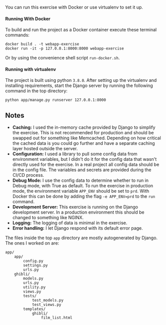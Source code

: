 You can run this exercise with Docker or use virtualenv to set it up.

#### Running With Docker

To build and run the project as a Docker container execute these terminal commands:

```
docker build . -t webapp-exercise
docker run -it -p 127.0.0.1:8000:8000 webapp-exercise 
```

Or by using the convenience shell script `run-docker.sh`.

#### Running with virtualenv

The project is built using python `3.8.0`. After setting up the virtualenv and installing requirements, start the Django server by running the following command in the top directory:

```
python app/manage.py runserver 127.0.0.1:8000
```

## Notes

* **Caching:** I used the in-memory cache provided by Django to simplify the exercise. This is not recommended for production and should be swapped out for something like Memcached. Depending on how critical the cached data is you could go further and have a separate caching layer hosted outside the server.
* **Configuration:** I used a library to pull some config data from environment variables, but I didn't do it for the config data that wasn't directly used for the exercise. In a real project all config data should be in the config file. The variables and secrets are provided during the CI/CD process.
* **Debug Mode:** I use the config data to determine whether to run in Debug mode, with True as default. To run the exercise in production mode, the environment variable `APP_ENV` should be set to `prd`. With Docker this can be done by adding the flag `-e APP_ENV=prd` to the `run` command.
* **Development Server:** This exercise is running on the Django development server. In a production environment this should be changed to something like NGINX.
* **Logging:** The logging of data is minimal in the exercise.
* **Error handling:** I let Django respond with its default error page.

The files inside the top `app` directory are mostly autogenerated by Django. The ones I worked on are:

```
app/
    app/
        config.py
        settings.py
        urls.py
    ghibli/
        models.py
        urls.py
        utility.py
        views.py
        tests/
            test_models.py
            test_views.py
        templates/
            ghibli/
                film_list.html    
```
